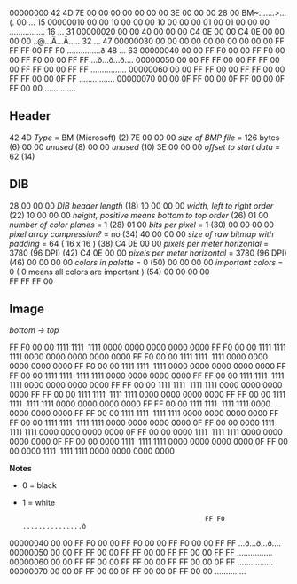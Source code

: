 00000000   42 4D 7E 00 00 00 00 00 00 00 3E 00 00 00 28 00  BM~.......>...(.   00 ... 15
00000010   00 00 10 00 00 00 10 00 00 00 01 00 01 00 00 00  ................   16 ... 31
00000020   00 00 40 00 00 00 C4 0E 00 00 C4 0E 00 00 00 00  ..@...Ä...Ä.....   32 ... 47
00000030   00 00 00 00 00 00 00 00 00 00 FF FF FF 00 FF F0  ...............ð   48 ... 63
00000040   00 00 FF F0 00 00 FF F0 00 00 FF F0 00 00 FF FF  ...ð...ð...ð....
00000050   00 00 FF FF 00 00 FF FF 00 00 FF FF 00 00 FF FF  ................
00000060   00 00 FF FF 00 00 FF FF 00 00 FF FF 00 00 0F FF  ................
00000070   00 00 0F FF 00 00 0F FF 00 00 0F FF 00 00        ..............


## Header

42 4D           _Type_ = BM (Microsoft)                                         (2)
7E 00 00 00     _size of BMP file_ = 126 bytes                                  (6)
00 00           _unused_                                                        (8)
00 00           _unused_                                                        (10)
3E 00 00 00     _offset to start data_ = 62                                     (14)

## DIB

28 00 00 00     _DIB header length_                                             (18)
10 00 00 00     _width, left to right order_                                    (22)
10 00 00 00     _height, positive means bottom to top order_                    (26)
01 00           _number of color planes_ = 1                                    (28)
01 00           _bits per pixel_ = 1                                            (30)
00 00 00 00     _pixel array compression?_ = no                                 (34)
40 00 00 00     _size of raw bitmap with padding_ = 64 ( 16 x 16 )              (38)
C4 0E 00 00     _pixels per meter horizontal_ = ‭3780‬  (96 DPI)                  (42)
C4 0E 00 00     _pixels per meter horizontal_ = ‭3780‬  (96 DPI)                  (46)
00 00 00 00     _colors in palette_ = 0                                         (50)
00 00 00 00     _important colors_ = 0  ( 0 means all colors are important )    (54)
00 00 00 00     
FF FF FF 00

## Image

_bottom -> top_

FF F0 00 00     1111 1111 ‭  1111 0000‬   0000‬ 0000‬   0000‬ 0000‬
FF F0 00 00     1111 1111 ‭  1111 0000‬   0000‬ 0000‬   0000‬ 0000‬
FF F0 00 00     1111 1111 ‭  1111 0000‬   0000‬ 0000‬   0000‬ 0000‬
FF F0 00 00     1111 1111 ‭  1111 0000‬   0000‬ 0000‬   0000‬ 0000‬
FF FF 00 00     1111 1111 ‭  1111 1111   0000‬ 0000‬   0000‬ 0000‬
FF FF 00 00     1111 1111 ‭  1111 1111   0000‬ 0000‬   0000‬ 0000‬
FF FF 00 00     1111 1111 ‭  1111 1111   0000‬ 0000‬   0000‬ 0000‬
FF FF 00 00     1111 1111 ‭  1111 1111   0000‬ 0000‬   0000‬ 0000‬
FF FF 00 00     1111 1111 ‭  1111 1111   0000‬ 0000‬   0000‬ 0000‬
FF FF 00 00     1111 1111 ‭  1111 1111   0000‬ 0000‬   0000‬ 0000‬
FF FF 00 00     1111 1111 ‭  1111 1111   0000‬ 0000‬   0000‬ 0000‬
FF FF 00 00     1111 1111 ‭  1111 1111   0000‬ 0000‬   0000‬ 0000‬
0F FF 00 00     0000‬ 1111 ‭  1111 1111   0000‬ 0000‬   0000‬ 0000‬
0F FF 00 00     0000‬ 1111 ‭  1111 1111   0000‬ 0000‬   0000‬ 0000‬
0F FF 00 00     0000‬ 1111 ‭  1111 1111   0000‬ 0000‬   0000‬ 0000‬
0F FF 00 00     0000‬ 1111 ‭  1111 1111   0000‬ 0000‬   0000‬ 0000‬

**Notes**
 * 0 = black
 * 1 = white
  



                                                     FF F0  ...............ð
00000040   00 00 FF F0 00 00 FF F0 00 00 FF F0 00 00 FF FF  ...ð...ð...ð....
00000050   00 00 FF FF 00 00 FF FF 00 00 FF FF 00 00 FF FF  ................
00000060   00 00 FF FF 00 00 FF FF 00 00 FF FF 00 00 0F FF  ................
00000070   00 00 0F FF 00 00 0F FF 00 00 0F FF 00 00        ..............